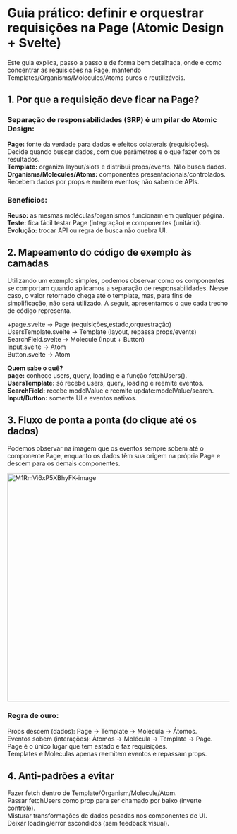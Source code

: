 # Guia prático: definir e orquestrar requisições na Page (Atomic Design + Svelte)
Este guia explica, passo a passo e de forma bem detalhada, onde e como concentrar as requisições na Page, mantendo Templates/Organisms/Molecules/Atoms puros e reutilizáveis.  



## 1. Por que a requisição deve ficar na Page?
### Separação de responsabilidades (SRP) é um pilar do Atomic Design:  
**Page:** fonte da verdade para dados e efeitos colaterais (requisições). Decide quando buscar dados, com que parâmetros e o que fazer com os resultados.  
**Template:** organiza layout/slots e distribui props/events. Não busca dados.  
**Organisms/Molecules/Atoms:** componentes presentacionais/controlados. Recebem dados por props e emitem eventos; não sabem de APIs.  

### Benefícios:
**Reuso:** as mesmas moléculas/organismos funcionam em qualquer página.  
**Teste:** fica fácil testar Page (integração) e componentes (unitário).  
**Evolução:** trocar API ou regra de busca não quebra UI.  


## 2. Mapeamento do código de exemplo às camadas
Utilizando um exemplo simples, podemos observar como os componentes se comportam quando aplicamos a separação de responsabilidades. Nesse caso, o valor retornado chega até o template, mas, para fins de simplificação, não será utilizado. A seguir, apresentamos o que cada trecho de código representa.  

+page.svelte            -> Page (requisições,estado,orquestração)  
UsersTemplate.svelte    -> Template (layout, repassa props/events)  
SearchField.svelte      -> Molecule (Input + Button)  
Input.svelte            -> Atom  
Button.svelte           -> Atom  


**Quem sabe o quê?**  
**page:** conhece users, query, loading e a função fetchUsers().  
**UsersTemplate:** só recebe users, query, loading e reemite eventos.  
**SearchField:** recebe modelValue e reemite update:modelValue/search.  
**Input/Button:** somente UI e eventos nativos.  


## 3. Fluxo de ponta a ponta (do clique até os dados)
Podemos observar na imagem que os eventos sempre sobem até o componente Page, enquanto os dados têm sua origem na própria Page e descem para os demais componentes.  

<img width="572" height="517" alt="M1RmVi6xP5XBhyFK-image" src="https://github.com/user-attachments/assets/218e298e-fcdc-4ae4-ba42-e5dcb4145952" />

### Regra de ouro:   
Props descem (dados): Page → Template → Molécula → Átomos.  
Eventos sobem (interações): Átomos → Molécula → Template → Page.  
Page é o único lugar que tem estado e faz requisições.  
Templates e Moleculas apenas reemitem eventos e repassam props.  


## 4. Anti-padrões a evitar
Fazer fetch dentro de Template/Organism/Molecule/Atom.  
Passar fetchUsers como prop para ser chamado por baixo (inverte controle).  
Misturar transformações de dados pesadas nos componentes de UI.  
Deixar loading/error escondidos (sem feedback visual).  
